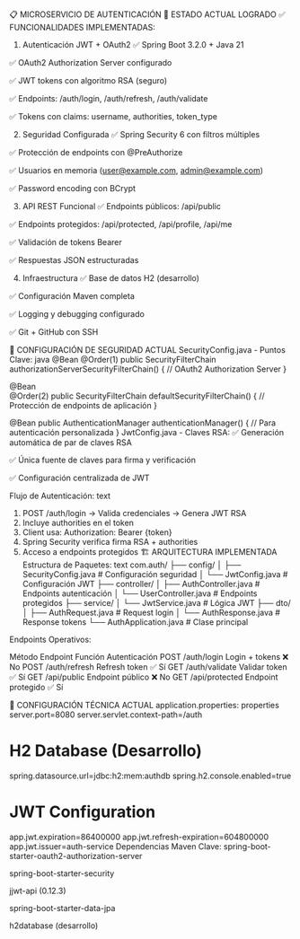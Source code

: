 📋 MICROSERVICIO DE AUTENTICACIÓN
🎯 ESTADO ACTUAL LOGRADO
✅ FUNCIONALIDADES IMPLEMENTADAS:
1. Autenticación JWT + OAuth2
✅ Spring Boot 3.2.0 + Java 21

✅ OAuth2 Authorization Server configurado

✅ JWT tokens con algoritmo RSA (seguro)

✅ Endpoints: /auth/login, /auth/refresh, /auth/validate

✅ Tokens con claims: username, authorities, token_type

2. Seguridad Configurada
✅ Spring Security 6 con filtros múltiples

✅ Protección de endpoints con @PreAuthorize

✅ Usuarios en memoria (user@example.com, admin@example.com)

✅ Password encoding con BCrypt

3. API REST Funcional
✅ Endpoints públicos: /api/public

✅ Endpoints protegidos: /api/protected, /api/profile, /api/me

✅ Validación de tokens Bearer

✅ Respuestas JSON estructuradas

4. Infraestructura
✅ Base de datos H2 (desarrollo)

✅ Configuración Maven completa

✅ Logging y debugging configurado

✅ Git + GitHub con SSH

🔐 CONFIGURACIÓN DE SEGURIDAD ACTUAL
SecurityConfig.java - Puntos Clave:
java
@Bean
@Order(1)
public SecurityFilterChain authorizationServerSecurityFilterChain() {
    // OAuth2 Authorization Server
}

@Bean  
@Order(2)
public SecurityFilterChain defaultSecurityFilterChain() {
    // Protección de endpoints de aplicación
}

@Bean
public AuthenticationManager authenticationManager() {
    // Para autenticación personalizada
}
JwtConfig.java - Claves RSA:
✅ Generación automática de par de claves RSA

✅ Única fuente de claves para firma y verificación

✅ Configuración centralizada de JWT

Flujo de Autenticación:
text
1. POST /auth/login → Valida credenciales → Genera JWT RSA
2. Incluye authorities en el token
3. Client usa: Authorization: Bearer {token}
4. Spring Security verifica firma RSA + authorities
5. Acceso a endpoints protegidos
🏗️ ARQUITECTURA IMPLEMENTADA
Estructura de Paquetes:
text
com.auth/
├── config/
│   ├── SecurityConfig.java      # Configuración seguridad
│   └── JwtConfig.java           # Configuración JWT
├── controller/
│   ├── AuthController.java      # Endpoints autenticación
│   └── UserController.java      # Endpoints protegidos
├── service/
│   └── JwtService.java          # Lógica JWT
├── dto/
│   ├── AuthRequest.java         # Request login
│   └── AuthResponse.java        # Response tokens
└── AuthApplication.java         # Clase principal

Endpoints Operativos:

Método	Endpoint	Función	Autenticación
POST	/auth/login	Login + tokens	❌ No
POST	/auth/refresh	Refresh token	✅ Sí
GET	/auth/validate	Validar token	✅ Sí
GET	/api/public	Endpoint público	❌ No
GET	/api/protected	Endpoint protegido	✅ Sí
  

🔧 CONFIGURACIÓN TÉCNICA ACTUAL
application.properties:
properties
server.port=8080
server.servlet.context-path=/auth

# H2 Database (Desarrollo)
spring.datasource.url=jdbc:h2:mem:authdb
spring.h2.console.enabled=true

# JWT Configuration  
app.jwt.expiration=86400000
app.jwt.refresh-expiration=604800000
app.jwt.issuer=auth-service
Dependencias Maven Clave:
spring-boot-starter-oauth2-authorization-server

spring-boot-starter-security

jjwt-api (0.12.3)

spring-boot-starter-data-jpa

h2database (desarrollo)
